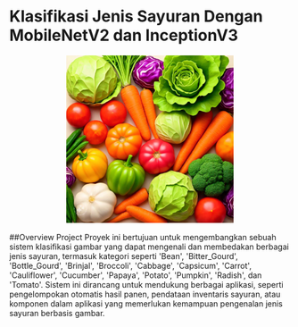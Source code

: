 # Klasifikasi Jenis Sayuran Dengan MobileNetV2 dan InceptionV3

<p align="center">
  <img src="https://raw.githubusercontent.com/zaidannn/Zaidan-UAP/main/Images/download%20(10).jpg" alt="Logo" width="300"/>
</p>

##Overview Project
Proyek ini bertujuan untuk mengembangkan sebuah sistem klasifikasi gambar yang dapat mengenali dan membedakan berbagai jenis sayuran, termasuk kategori seperti 'Bean', 'Bitter_Gourd', 'Bottle_Gourd', 'Brinjal', 'Broccoli', 'Cabbage', 'Capsicum', 'Carrot', 'Cauliflower', 'Cucumber', 'Papaya', 'Potato', 'Pumpkin', 'Radish', dan 'Tomato'. Sistem ini dirancang untuk mendukung berbagai aplikasi, seperti pengelompokan otomatis hasil panen, pendataan inventaris sayuran, atau komponen dalam aplikasi yang memerlukan kemampuan pengenalan jenis sayuran berbasis gambar.
